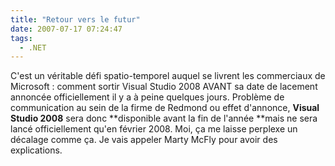 ```yaml
---
title: "Retour vers le futur"
date: 2007-07-17 07:24:47
tags:
  - .NET
---
```


C'est un véritable défi spatio-temporel auquel se livrent les commerciaux de Microsoft&nbsp;: comment sortir Visual Studio 2008 AVANT sa date de lacement annoncée officiellement il y a à peine quelques jours. Problème de communication au sein de la firme de Redmond ou effet d'annonce, **Visual Studio 2008** sera donc **disponible avant la fin de l'année **mais ne sera lancé officiellement qu'en février 2008\. Moi, ça me laisse perplexe un décalage comme ça. Je vais appeler Marty McFly pour avoir des explications.
